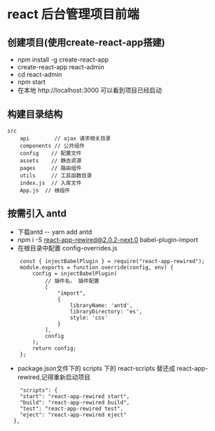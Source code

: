 # react 后台管理项目前端
## 创建项目(使用create-react-app搭建)
- npm install -g create-react-app
- create-react-app react-admin
- cd react-admin
- npm start
- 在本地 http://localhost:3000 可以看到项目已经启动
## 构建目录结构
    src
        api        // ajax 请求相关目录
        components // 公共组件
        config    // 配置文件
        assets    // 静态资源
        pages     // 路由组件
        utils     // 工具函数目录
        index.js  // 入库文件
        App.js  // 根组件
## 按需引入 antd
- 下载antd
    -- yarn add antd
- npm i -S react-app-rewired@2.0.2-next.0 babel-plugin-import
- 在根目录中配置 config-overrides.js
```
    const { injectBabelPlugin } = require("react-app-rewired");
    module.exports = function override(config, env) {
        config = injectBabelPlugin(
            // 插件名， 插件配置
            [
                "import",
                {
                    libraryName: 'antd', 
                    libraryDirectory: 'es', 
                    style: 'css'
                }
            ],
            config
        );
        return config;
    };
```
- package.json文件下的 scripts 下的 react-scripts 替还成 react-app-rewired,记得重新启动项目
```
    "scripts": {
    "start": "react-app-rewired start",
    "build": "react-app-rewired build",
    "test": "react-app-rewired test",
    "eject": "react-app-rewired eject"
  },
```
